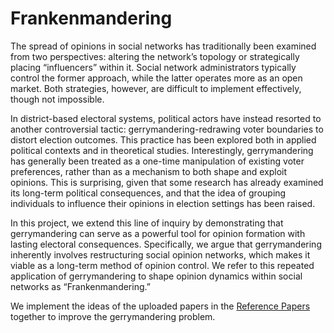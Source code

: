 # Frankenmandering

The spread of opinions in social networks has traditionally been examined from two perspectives: altering the network’s topology or strategically placing “influencers” within it. Social network administrators typically control the former approach, while the latter operates more as an open market. Both strategies, however, are difficult to implement effectively, though not impossible.

In district-based electoral systems, political actors have instead resorted to another controversial tactic: gerrymandering-redrawing voter boundaries to distort election outcomes. This practice has been explored both in applied political contexts and in theoretical studies. Interestingly, gerrymandering has generally been treated as a one-time manipulation of existing voter preferences, rather than as a mechanism to both shape and exploit opinions. This is surprising, given that some research has already examined its long-term political consequences, and that the idea of grouping individuals to influence their opinions in election settings has been raised. 

In this project, we extend this line of inquiry by demonstrating that gerrymandering can serve as a powerful tool for opinion formation with lasting electoral consequences. Specifically, we argue that gerrymandering inherently involves restructuring social opinion networks, which makes it viable as a long-term method of opinion control. We refer to this repeated application of gerrymandering to shape opinion dynamics within social networks as “Frankenmandering.”

We implement the ideas of the uploaded papers in the [Reference Papers](https://github.com/kimiaramezani/Frankenmandering/tree/a7266aea55addbf155c084ad0485f4fe0c37e9ef/Reference%20Papers) together to improve the gerrymandering problem. 


